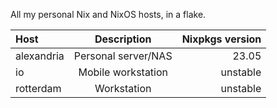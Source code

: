 All my personal Nix and NixOS hosts, in a flake.

|Host|Description|Nixpkgs version|
|:---|:---:|---:|
|alexandria|Personal server/NAS|23.05|
|io|Mobile workstation|unstable|
|rotterdam|Workstation|unstable|
